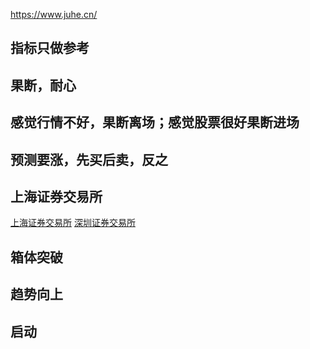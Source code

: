 https://www.juhe.cn/

## 指标只做参考

## 果断，耐心

## 感觉行情不好，果断离场；感觉股票很好果断进场

## 预测要涨，先买后卖，反之

## 上海证券交易所
[上海证券交易所](http://www.sse.com.cn/)
[深圳证券交易所](http://www.szse.cn/)

## 箱体突破
## 趋势向上
## 启动
